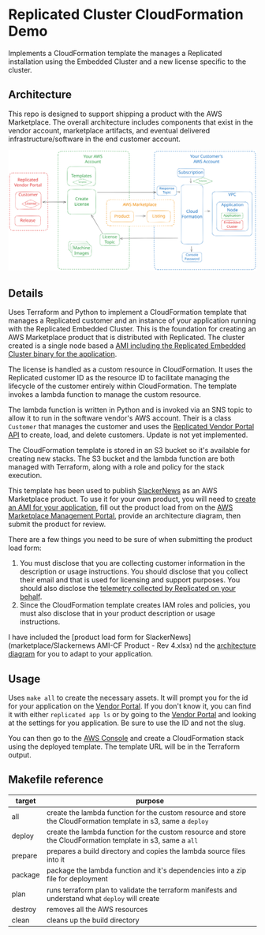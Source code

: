 # Replicated Cluster CloudFormation Demo
   
Implements a CloudFormation template the manages a Replicated installation
using the Embedded Cluster and a new license specific to the cluster.

Architecture
------------

This repo is designed to support shipping a product with the AWS Marketplace.
The overall architecture includes components that exist in the vendor account,
marketplace artifacts, and eventual delivered infrastructure/software in the
end customer account.

![Overview diagram showing components in the vendor account, customer account, and provided by Amazon](./img/overview.svg)

Details
-------

Uses Terraform and Python to implement a CloudFormation template that manages
a Replicated customer and an instance of your application running with the
Replicated Embedded Cluster. This is the foundation for creating an AWS
Marketplace product that is distributed with Replicated. The cluster created
is a single node based a [AMI including the Replicated Embedded Cluster binary
for the application](crdant/embedded-cluster-ami).

The license is handled as a custom resource in CloudFormation. It uses
the Replicated customer ID as the resource ID to facilitate managing the
lifecycle of the customer entirely within CloudFormation. The template
invokes a lambda function to manage the custom resource.

The lambda function is written in Python and is invoked via an SNS topic to
allow it to run in the software vendor's AWS account. Their is a class
`Customer` that manages the customer and uses the [Replicated Vendor Portal
API](https://replicated-vendor-api.readme.io/reference) to create, load, and
delete customers. Update is not yet implemented.

The CloudFormation template is stored in an S3 bucket so it's available
for creating new stacks. The S3 bucket and the lambda function are both
managed with Terraform, along with a role and policy for the stack
execution.

This template has been used to publish [SlackerNews](https://slackernews.io)
as an AWS Marketplace product. To use it for your own product, you will need
to [create an AMI for your application](crdant/embedded-cluster-ami), fill out
the product load from on the [AWS Marketplace Management
Portal](https://aws.amazon.com/marketplace/management/products/?), provide an
architecture diagram, then submit the product for review. 

There are a few things you need to be sure of when
submitting the product load form:

1. You must disclose that you are collecting customer information in the
   description or usage instructions. You should disclose that you collect
   their email and that is used for licensing and support purposes. You should
   also disclose the [telemetry collected by Replicated on your
   behalf](https://docs.replicated.com/vendor/instance-insights-event-data).
2. Since the CloudFormation template creates IAM roles and policies, you must
   also disclose that in your product description or usage instructions.

I have included the [product load form for
SlackerNews](marketplace/Slackernews AMI-CF Product - Rev 4.xlsx) nd the
[architecture diagram](marketplace/architecture.svg) for you to adapt to your
application.

Usage
-----

Uses `make all` to create the necessary assets. It will prompt you for the id
for your application on the [Vendor Portal](https://vendor.replicated.com). If
you don't know it, you can find it with either `replicated app ls` or by going 
to the [Vendor Portal](https://vendor.replicated.com) and looking at the 
settings for you application. Be sure to use the ID and not the slug.

You can then go to the [AWS Console](https://console.aws.amazon.com) and create
a CloudFormation stack using the deployed template. The template URL will be
in the Terraform output.

## Makefile reference

| target  | purpose  |
|---------|----------|
| all     | create the lambda function for the custom resource and store the CloudFormation template in s3, same a `deploy` |
| deploy  | create the lambda function for the custom resource and store the CloudFormation template in s3, same a `all` |
| prepare | prepares a build directory and copies the lambda source files into it |
| package | package the lambda function and it's dependencies into a zip file for deployment |
| plan    | runs terraform plan to validate the terraform manifests and understand what `deploy` will create |
| destroy | removes all the AWS resources |
| clean   | cleans up the build directory |


